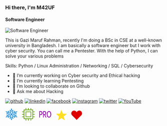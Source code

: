 ### Hi there, I'm M42UF
#### Software Engineer
![Software Engineer](https://scontent.fdac14-1.fna.fbcdn.net/v/t1.6435-9/137369902_1054380108364591_6138428565541686005_n.jpg?stp=dst-jpg_p180x540&_nc_cat=110&ccb=1-7&_nc_sid=e3f864&_nc_eui2=AeGHEEfdrY98SAfq6mGrySKWY-rkyZFjB5Rj6uTJkWMHlMgfsPuwJQaMSmvyFhKo5Aj7pHrksctOVY93ma0CZHbu&_nc_ohc=IOMInPOZJrcAX_gFjOM&_nc_ht=scontent.fdac14-1.fna&oh=00_AT8TuBNsCIejYlMd8EGGAHT0ZFtGfBdceYcbnuu49fxT0Q&oe=62DECBFB)

This is Gazi Maruf Rahman, recently I'm doing a BSc in CSE at a well-known university in Bangladesh.
I am basically a software engineer but I work with cyber security. You can call me a Pentester. With the help of Python, I can solve your various problems

Skills:  Python / Linux Administration / Networking /  SQL / Cybersecurity

- 🔭 I’m currently working on Cyber security and Ethical hacking 
- 🌱 I’m currently learning Pentesting 
- 👯 I’m looking to collaborate on Github 
- 💬 Ask me about Hacking 


[<img src='https://cdn.jsdelivr.net/npm/simple-icons@3.0.1/icons/github.svg' alt='github' height='40'>](https://github.com/https://github.com/M42UF)  [<img src='https://cdn.jsdelivr.net/npm/simple-icons@3.0.1/icons/linkedin.svg' alt='linkedin' height='40'>](https://www.linkedin.com/in/https://www.linkedin.com/in/gazi-maruf-rahman-a357b31a5//)  [<img src='https://cdn.jsdelivr.net/npm/simple-icons@3.0.1/icons/facebook.svg' alt='facebook' height='40'>](https://www.facebook.com/https://www.facebook.com/gmrjeesan/)  [<img src='https://cdn.jsdelivr.net/npm/simple-icons@3.0.1/icons/instagram.svg' alt='instagram' height='40'>](https://www.instagram.com/mr_telapoka/)  [<img src='https://cdn.jsdelivr.net/npm/simple-icons@3.0.1/icons/twitter.svg' alt='twitter' height='40'>](https://twitter.com/M42UF)  [<img src='https://cdn.jsdelivr.net/npm/simple-icons@3.0.1/icons/youtube.svg' alt='YouTube' height='40'>](https://www.youtube.com/channel/https://www.youtube.com/c/JEESANRAHMAN)  

<a href='https://archiveprogram.github.com/'><img src='https://raw.githubusercontent.com/acervenky/animated-github-badges/master/assets/acbadge.gif' width='40' height='40'></a> <a href='https://docs.github.com/en/developers'><img src='https://raw.githubusercontent.com/acervenky/animated-github-badges/master/assets/devbadge.gif' width='40' height='40'></a> <a href='https://github.com/pricing'><img src='https://raw.githubusercontent.com/acervenky/animated-github-badges/master/assets/pro.gif' width='40' height='40'></a> <a href='https://stars.github.com/'><img src='https://raw.githubusercontent.com/acervenky/animated-github-badges/master/assets/starbadge.gif' width='35' height='35'></a> <a href='https://docs.github.com/en/github/supporting-the-open-source-community-with-github-sponsors'><img src='https://raw.githubusercontent.com/acervenky/animated-github-badges/master/assets/sponsorbadge.gif' width='35' height='35'></a> 

